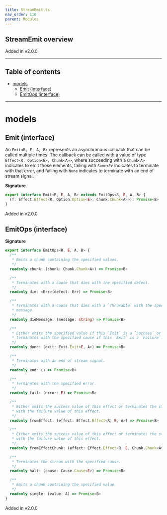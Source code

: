 ```yaml
---
title: StreamEmit.ts
nav_order: 110
parent: Modules
---
```


## StreamEmit overview

Added in v2.0.0

---

<h2 class="text-delta">Table of contents</h2>

- [models](#models)
  - [Emit (interface)](#emit-interface)
  - [EmitOps (interface)](#emitops-interface)

---

# models

## Emit (interface)

An `Emit<R, E, A, B>` represents an asynchronous callback that can be
called multiple times. The callback can be called with a value of type
`Effect<R, Option<E>, Chunk<A>>`, where succeeding with a `Chunk<A>`
indicates to emit those elements, failing with `Some<E>` indicates to
terminate with that error, and failing with `None` indicates to terminate
with an end of stream signal.

**Signature**

```ts
export interface Emit<R, E, A, B> extends EmitOps<R, E, A, B> {
  (f: Effect.Effect<R, Option.Option<E>, Chunk.Chunk<A>>): Promise<B>
}
```

Added in v2.0.0

## EmitOps (interface)

**Signature**

```ts
export interface EmitOps<R, E, A, B> {
  /**
   * Emits a chunk containing the specified values.
   */
  readonly chunk: (chunk: Chunk.Chunk<A>) => Promise<B>

  /**
   * Terminates with a cause that dies with the specified defect.
   */
  readonly die: <Err>(defect: Err) => Promise<B>

  /**
   * Terminates with a cause that dies with a `Throwable` with the specified
   * message.
   */
  readonly dieMessage: (message: string) => Promise<B>

  /**
   * Either emits the specified value if this `Exit` is a `Success` or else
   * terminates with the specified cause if this `Exit` is a `Failure`.
   */
  readonly done: (exit: Exit.Exit<E, A>) => Promise<B>

  /**
   * Terminates with an end of stream signal.
   */
  readonly end: () => Promise<B>

  /**
   * Terminates with the specified error.
   */
  readonly fail: (error: E) => Promise<B>

  /**
   * Either emits the success value of this effect or terminates the stream
   * with the failure value of this effect.
   */
  readonly fromEffect: (effect: Effect.Effect<R, E, A>) => Promise<B>

  /**
   * Either emits the success value of this effect or terminates the stream
   * with the failure value of this effect.
   */
  readonly fromEffectChunk: (effect: Effect.Effect<R, E, Chunk.Chunk<A>>) => Promise<B>

  /**
   * Terminates the stream with the specified cause.
   */
  readonly halt: (cause: Cause.Cause<E>) => Promise<B>

  /**
   * Emits a chunk containing the specified value.
   */
  readonly single: (value: A) => Promise<B>
}
```

Added in v2.0.0
